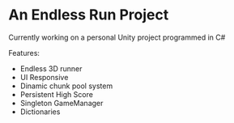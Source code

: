 # An Endless Run Project
Currently working on a personal Unity project programmed in C#

Features: 

- Endless 3D runner
- UI Responsive
- Dinamic chunk pool system
- Persistent High Score
- Singleton GameManager
- Dictionaries
